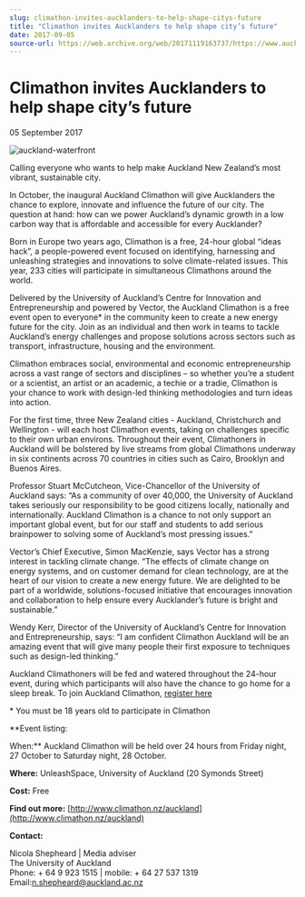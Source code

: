 ```yaml
---
slug: climathon-invites-aucklanders-to-help-shape-citys-future
title: "Climathon invites Aucklanders to help shape city’s future"
date: 2017-09-05
source-url: https://web.archive.org/web/20171119163737/https://www.auckland.ac.nz/en/about/news-events-and-notices/news/news-2017/09/climathon-invites-aucklanders-to-help-shape-city-future.html
---
```

Climathon invites Aucklanders to help shape city’s future
=========================================================

05 September 2017

![auckland-waterfront](https://www.auckland.ac.nz/en/about/news-events-and-notices/news/news-2017/09/climathon-invites-aucklanders-to-help-shape-city-future/_jcr_content/par/textimage/image.img.jpg/1504669014693.jpg "auckland-waterfront")

Calling everyone who wants to help make Auckland New Zealand’s most vibrant, sustainable city.  
  
In October, the inaugural Auckland Climathon will give Aucklanders the chance to explore, innovate and influence the future of our city. The question at hand: how can we power Auckland’s dynamic growth in a low carbon way that is affordable and accessible for every Aucklander?  
  
Born in Europe two years ago, Climathon is a free, 24-hour global “ideas hack”, a people-powered event focused on identifying, harnessing and unleashing strategies and innovations to solve climate-related issues. This year, 233 cities will participate in simultaneous Climathons around the world.  
  
Delivered by the University of Auckland’s Centre for Innovation and Entrepreneurship and powered by Vector, the Auckland Climathon is a free event open to everyone\* in the community keen to create a new energy future for the city. Join as an individual and then work in teams to tackle Auckland’s energy challenges and propose solutions across sectors such as transport, infrastructure, housing and the environment.  
  
Climathon embraces social, environmental and economic entrepreneurship across a vast range of sectors and disciplines – so whether you’re a student or a scientist, an artist or an academic, a techie or a tradie, Climathon is your chance to work with design-led thinking methodologies and turn ideas into action.  
  
For the first time, three New Zealand cities - Auckland, Christchurch and Wellington - will each host Climathon events, taking on challenges specific to their own urban environs. Throughout their event, Climathoners in Auckland will be bolstered by live streams from global Climathons underway in six continents across 70 countries in cities such as Cairo, Brooklyn and Buenos Aires.  
  
Professor Stuart McCutcheon, Vice-Chancellor of the University of Auckland says: “As a community of over 40,000, the University of Auckland takes seriously our responsibility to be good citizens locally, nationally and internationally. Auckland Climathon is a chance to not only support an important global event, but for our staff and students to add serious brainpower to solving some of Auckland’s most pressing issues.”  
  
Vector’s Chief Executive, Simon MacKenzie, says Vector has a strong interest in tackling climate change. “The effects of climate change on energy systems, and on customer demand for clean technology, are at the heart of our vision to create a new energy future. We are delighted to be part of a worldwide, solutions-focused initiative that encourages innovation and collaboration to help ensure every Aucklander’s future is bright and sustainable.”  
  
Wendy Kerr, Director of the University of Auckland’s Centre for Innovation and Entrepreneurship, says: “I am confident Climathon Auckland will be an amazing event that will give many people their first exposure to techniques such as design-led thinking.”  
  
Auckland Climathoners will be fed and watered throughout the 24-hour event, during which participants will also have the chance to go home for a sleep break. To join Auckland Climathon, [register here](http://www.cie.auckland.ac.nz/registration/climathon-participants)  
  
\* You must be 18 years old to participate in Climathon  
  
**Event listing:  
  
When:** Auckland Climathon will be held over 24 hours from Friday night, 27 October to Saturday night, 28 October.  
  
**Where:** UnleashSpace, University of Auckland (20 Symonds Street)  
  
**Cost:** Free  
  
**Find out more:** [http://www.climathon.nz/auckland](http://www.climathon.nz/auckland)  
  
  
**Contact:**  
  
Nicola Shepheard | Media adviser  
The University of Auckland  
Phone: + 64 9 923 1515 | mobile: + 64 27 537 1319  
Email:n.shepheard@auckland.ac.nz